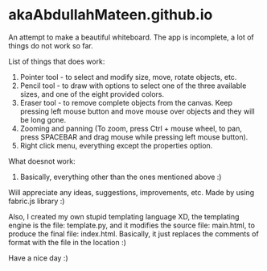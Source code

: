 # akaAbdullahMateen.github.io

An attempt to make a beautiful whiteboard.
The app is incomplete, a lot of things do not work so far.

List of things that does work:
1) Pointer tool - to select and modify size, move, rotate objects, etc.
2) Pencil tool - to draw with options to select one of the three available sizes, and one of the eight provided colors.
3) Eraser tool - to remove complete objects from the canvas. Keep pressing left mouse button and move mouse over objects and they will be long gone.
4) Zooming and panning (To zoom, press Ctrl + mouse wheel, to pan, press SPACEBAR and drag mouse while pressing left mouse button).
5) Right click menu, everything except the properties option.

What doesnot work:
1) Basically, everything other than the ones mentioned above :)

Will appreciate any ideas, suggestions, improvements, etc.
Made by using fabric.js library :)

Also, I created my own stupid templating language XD, the templating engine is the file: template.py, and it modifies the source file: main.html, to produce the final file: index.html. Basically, it just replaces the comments of format <!-- TEMPLATE {FILE-LOCATION} --> with the file in the location :)

Have a nice day :)
